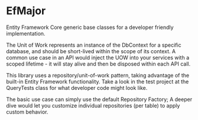 # EfMajor
Entity Framework Core generic base classes for a developer friendly implementation.

The Unit of Work represents an instance of the DbContext for a specific database, and should be short-lived within the scope of its context. A common use case in an API would inject the UOW into your services with a scoped lifetime - it will stay alive and then be disposed within each API call.

This library uses a repository/unit-of-work pattern, taking advantage of the built-in Entity Framework functionality. Take a look in the test project at the QueryTests class for what developer code might look like.

The basic use case can simply use the default Repository Factory; A deeper dive would let you customize individual repositories (per table) to apply custom behavior.
